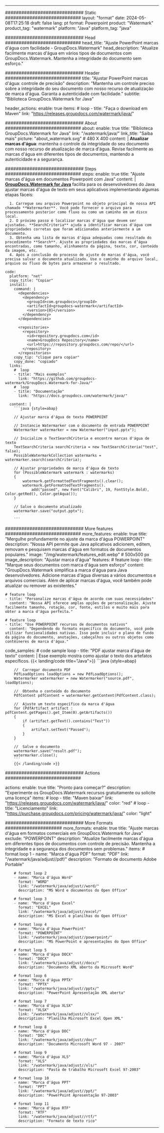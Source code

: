 
---
############################# Static ############################
layout: "format"
date:  2024-05-08T17:25:18
draft: false
lang: pt
format: Powerpoint
product: "Watermark"
product_tag: "watermark"
platform: "Java"
platform_tag: "java"

############################# Head ############################
head_title: "Ajuste PowerPoint marcas d'água com facilidade - GroupDocs.Watermark"
head_description: "Atualize facilmente marcas d'água em vários tipos de documentos com GroupDocs.Watermark. Mantenha a integridade do documento sem esforço."

############################# Header ############################
title: "Ajustar PowerPoint marcas d'água: controle de precisão" 
description: "Mantenha um controle preciso sobre a integridade do seu documento com nosso recurso de atualização de marca d'água. Garanta a autenticidade com facilidade."
subtitle: "Biblioteca GroupDocs.Watermark for Java" 

header_actions:
  enable: true
  items:
    #  loop
    - title: "Faça o download em Maven"
      link: "https://releases.groupdocs.com/watermark/java/"
      
############################# About ############################
about:
    enable: true
    title: "Biblioteca GroupDocs.Watermark for Java"
    link: "/watermark/java/"
    link_title: "Saiba mais"
    picture: "about_watermark.svg" # 480 X 400
    content: |
       **Atualizar marcas d'água**: mantenha o controle da integridade do seu documento com nosso recurso de atualização de marca d'água. Revise facilmente as marcas d'água em diferentes tipos de documentos, mantendo a autenticidade e a segurança.

############################# Steps ############################
steps:
    enable: true
    title: "Ajuste marcas d'água em documentos Powerpoint com Java"
    content: |
      **[GroupDocs.Watermark for Java](https://products.groupdocs.com/watermark/java/)** facilita para os desenvolvedores do Java ajustar marcas d'água de texto em seus aplicativos implementando algumas etapas fáceis:
      
      1. Carregue seu arquivo Powerpoint no objeto principal de nossa API chamado **Watermarker**. Você pode fornecer o arquivo para processamento posterior como fluxo ou como um caminho em um disco local.
      2. O próximo passo é localizar marcas d'água que devem ser ajustadas. **SearchCriteria** ajuda a identificar marcas d'água com propriedades corretas que foram adicionadas anteriormente a um documento.
      3. Obtenha uma lista de marcas d'água adequadas como resultado do procedimento **Search**. Ajuste as propriedades das marcas d’água encontradas, como tamanho, alinhamento da página, texto, cor, conteúdo da imagem, etc.
      4. Após a conclusão do processo de ajuste de marcas d'água, você precisa salvar o documento atualizado. Use o caminho do arquivo local, arquivo ou fluxo de bytes para armazenar o resultado.
   
    code:
      platform: "net"
      copy_title: "Copiar"
      install:
        command: |
          <dependencies>
            <dependency>
              <groupId>com.groupdocs</groupId>
              <artifactId>groupdocs-watermark</artifactId>
              <version>{0}</version>
            </dependency>
          </dependencies>

          <repositories>
            <repository>
              <id>repository.groupdocs.com</id>
              <name>GroupDocs Repository</name>
              <url>https://repository.groupdocs.com/repo/</url>
            </repository>
          </repositories>
        copy_tip: "clique para copiar"
        copy_done: "copiado"
      links:
        #  loop
        - title: "Mais exemplos"
          link: "https://github.com/groupdocs-watermark/GroupDocs.Watermark-for-Java/"
        #  loop
        - title: "Documentação"
          link: "https://docs.groupdocs.com/watermark/java/"
          
      content: |
        ```java {style=abap}

        // Ajustar marca d'água de texto POWERPOINT

        // Instancie Watermarker com o documento de entrada POWERPOINT
        Watermarker watermarker = new Watermarker("input.pptx");

        // Inicialize o TextSearchCriteria e encontre marcas d'água de texto
        TextSearchCriteria searchCriteria = new TextSearchCriteria("test", false);
        PossibleWatermarkCollection watermarks = watermarker.search(searchCriteria);
        
        // Ajustar propriedades de marca d'água de texto
        for (PossibleWatermark watermark : watermarks)
        {
            watermark.getFormattedTextFragments().clear();
            watermark.getFormattedTextFragments().
                add("passed", new Font("Calibri", 19, FontStyle.Bold), Color.getRed(), Color.getAqua());
        }

        // Salve o documento atualizado
        watermarker.save("output.pptx");
        
        ```            
        
############################# More features ############################
more_features:
  enable: true
  title: "Mergulhe profundamente no ajuste da marca d'água POWERPOINT"
  description: "Nossa API permite que Java aplicativos adicionem, editem, removam e pesquisem marcas d'água em formatos de documentos populares."
  image: "/img/watermark/features_edit.webp" # 500x500 px
  image_description: "Ajustar marca d'água"
  features:
    # feature loop
    - title: "Marque seus documentos com marca d'água sem esforço"
      content: "GroupDocs.Watermark simplifica a marca d'água para Java desenvolvedores. Adicione marcas d'água diversas a vários documentos e arquivos comerciais. Além de aplicar marcas d'água, você também pode atualizar ou remover as existentes."

    # feature loop
    - title: "Personalize marcas d'água de acordo com suas necessidades"
      content: "Nossa API oferece amplas opções de personalização. Ajuste facilmente tamanho, rotação, cor, fonte, estilos e muito mais para obter a marca d'água perfeita."

    # feature loop
    - title: "Use POWERPOINT recursos de documentos nativos"
      content: "Dependendo do formato específico do documento, você pode utilizar funcionalidades nativas. Isso pode incluir o plano de fundo da página do documento, anotações, cabeçalhos ou outros objetos como contêineres de marca d'água."
      
  code_samples:
    # code sample loop
    - title: "PDF ajustar marca d'água de texto"
      content: |
        Esse exemplo mostra como ajustar o texto dos artefatos específicos.
        {{< landing/code title="Java">}}
        ```java {style=abap}
        
        //  Carregar documento PDF
        PdfLoadOptions loadOptions = new PdfLoadOptions();
        Watermarker watermarker = new Watermarker("source.pdf", loadOptions);

        //  Obtenha o conteúdo do documento
        PdfContent pdfContent = watermarker.getContent(PdfContent.class);

        //  Ajuste um texto específico da marca d'água
        for (PdfArtifact artifact : pdfContent.getPages().get_Item(0).getArtifacts())
        {
            if (artifact.getText().contains("Test"))
            {
                artifact.setText("Passed");
            }
        }

        //  Salve o documento
        watermarker.save("result.pdf");
        watermarker.close();
        ```
        {{< /landing/code >}}


############################# Actions ############################

actions:
  enable: true
  title: "Pronto para começar?"
  description: "Experimente os GroupDocs.Watermark recursos gratuitamente ou solicite uma licença"
  items:
    #  loop
    - title: "Maven baixar"
      link: "https://releases.groupdocs.com/watermark/java/"
      color: "red"
        #  loop
    - title: "Licenciamento"
      link: "https://purchase.groupdocs.com/pricing/watermark/java/"
      color: "light"


############################# More Formats #####################
more_formats:
    enable: true
    title: "Ajuste marcas d'água em formatos comerciais em GroupDocs.Watermark for Java"
    exclude: "POWERPOINT"
    description: "Atualize facilmente marcas d'água em diferentes tipos de documentos com controle de precisão. Mantenha a integridade e a segurança dos documentos sem problemas."
    items: 
        # format loop 1
        - name: "Marca d'água PDF"
          format: "PDF"
          link: "/watermark/java/adjust//pdf/"
          description: "Formato de documento Adobe Portable"

        # format loop 2
        - name: "Marca d'água Word"
          format: "WORD"
          link: "/watermark/java/adjust//word/"
          description: "MS Word e documentos do Open Office"
          
        # format loop 3
        - name: "Marca d'água Excel"
          format: "EXCEL"
          link: "/watermark/java/adjust//excel/"
          description: "MS Excel e planilhas do Open Office"

        # format loop 4
        - name: "Marca d'água PowerPoint"
          format: "POWERPOINT"
          link: "/watermark/java/adjust//powerpoint/"
          description: "MS PowerPoint e apresentações do Open Office"

        # format loop 5
        - name: "Marca d'água DOCX"
          format: "DOCX"
          link: "/watermark/java/adjust//docx/"
          description: "Documento XML aberto da Microsoft Word"
          
        # format loop 6
        - name: "Marca d'água PPTX"
          format: "PPTX"
          link: "/watermark/java/adjust//pptx/"
          description: "PowerPoint Apresentação XML aberta"
          
        # format loop 7
        - name: "Marca d'água XLSX"
          format: "XLSX"
          link: "/watermark/java/adjust//xlsx/"
          description: "Planilha Microsoft Excel Open XML"

        # format loop 8
        - name: "Marca d'água DOC"
          format: "DOC"
          link: "/watermark/java/adjust//doc/"
          description: "Documento Microsoft Word 97 - 2007"

        # format loop 9
        - name: "Marca d'água XLS"
          format: "XLS"
          link: "/watermark/java/adjust//xls/"
          description: "Pasta de trabalho Microsoft Excel 97-2003"

        # format loop 10
        - name: "Marca d'água PPT"
          format: "PPT"
          link: "/watermark/java/adjust//ppt/"
          description: "PowerPoint Apresentação 97-2003"

        # format loop 11
        - name: "Marca d'água RTF"
          format: "RTF"
          link: "/watermark/java/adjust//rtf/"
          description: "Formato de texto rico"

---